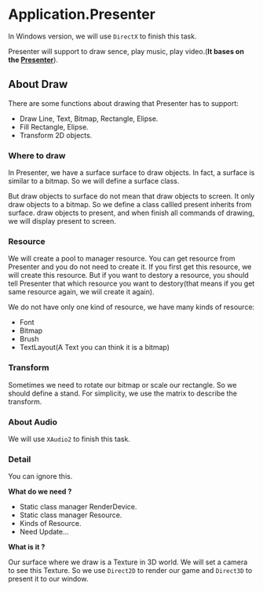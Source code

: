 # Application.Presenter

In Windows version, we will use `DirectX` to finish this task.

Presenter will support to draw sence, play music, play video.(**It bases on the [Presenter](https://github.com/LinkClinton/Presenter)**).

## About Draw

There are some functions about drawing that Presenter has to support:

- Draw Line, Text, Bitmap, Rectangle, Elipse.
- Fill Rectangle, Elipse.
- Transform 2D objects.

### Where to draw

In Presenter, we have a surface surface to draw objects.
In fact, a surface is similar to a bitmap. So we will define a surface class.

But draw objects to surface do not mean that draw objects to screen. 
It only draw objects to a bitmap.
So we define a class callled present inherits from surface.
draw objects to present, and when finish all commands of drawing, we will display present to screen.

### Resource

We will create a pool to manager resource.
You can get resource from Presenter and you do not need to create it.
If you first get this resource, we will create this resource.
But if you want to destory a resource, you should tell Presenter that which resource you want to destory(that means if you get same resource again, we wiil create it again).

We do not have only one kind of resource, we have many kinds of resource:

- Font
- Bitmap
- Brush
- TextLayout(A Text you can think it is a bitmap)

### Transform

Sometimes we need to rotate our bitmap or scale our rectangle.
So we should define a stand. For simplicity, we use the matrix to describe the transform.

### About Audio

We will use `XAudio2` to finish this task.

### Detail 

You can ignore this.

**What do we need ?**

- Static class manager RenderDevice.
- Static class manager Resource.
- Kinds of Resource.
- Need Update...

**What is it ?**

Our surface where we draw is a Texture in 3D world. We will set a camera to see this Texture.
So we use `Direct2D` to render our game and `Direct3D` to present it to our window. 


